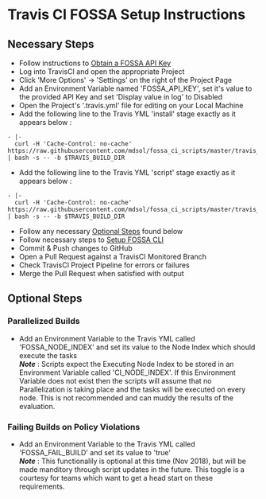 # Travis CI FOSSA Setup Instructions

## Necessary Steps
  - Follow instructions to [Obtain a FOSSA API Key](OBTAINING_API_KEY.md)
  - Log into TravisCI and open the appropriate Project
  - Click 'More Options' -> 'Settings' on the right of the Project Page
  - Add an Environment Variable named 'FOSSA_API_KEY', set it's value to the provided API Key and set 'Display value in log' to Disabled
  - Open the Project's '.travis.yml' file for editing on your Local Machine
  - Add the following line to the Travis YML 'install' stage exactly as it appears below :  
  ```
  - |- 
    curl -H 'Cache-Control: no-cache' https://raw.githubusercontent.com/mdsol/fossa_ci_scripts/master/travis_ci/fossa_install.sh | bash -s -- -b $TRAVIS_BUILD_DIR
  ```
  - Add the following line to the Travis YML 'script' stage exactly as it appears below :  
  ```
  - |- 
    curl -H 'Cache-Control: no-cache' https://raw.githubusercontent.com/mdsol/fossa_ci_scripts/master/travis_ci/fossa_run.sh | bash -s -- -b $TRAVIS_BUILD_DIR
  ```
  - Follow any necessary [Optional Steps](#optional-steps) found below
  - Follow necessary steps to [Setup FOSSA CLI](FOSSA_CLI_SETUP.md)
  - Commit & Push changes to GitHub
  - Open a Pull Request against a TravisCI Monitored Branch
  - Check TravisCI Project Pipeline for errors or failures
  - Merge the Pull Request when satisfied with output

## Optional Steps

### Parallelized Builds
  - Add an Environment Variable to the Travis YML called 'FOSSA_NODE_INDEX' and set its value to the Node Index which should execute the tasks  
**_Note_** : Scripts expect the Executing Node Index to be stored in an Environment Variable called 'CI_NODE_INDEX'.  If this Environment Variable does not exist then the scripts will assume that no Parallelization is taking place and the tasks will be executed on every node.  This is not recommended and can muddy the results of the evaluation.

### Failing Builds on Policy Violations
  - Add an Environment Variable to the Travis YML called 'FOSSA_FAIL_BUILD' and set its value to 'true'  
**_Note_** : This functionalily is optional at this time (Nov 2018), but will be made manditory through script updates in the future.  This toggle is a courtesy for teams which want to get a head start on these requirements.
